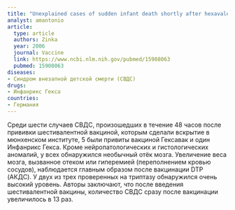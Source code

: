 ```yaml
---
title: "Unexplained cases of sudden infant death shortly after hexavalent vaccination"
analyst: amantonio
article:
  type: article
  authors: Zinka
  year: 2006
  journal: Vaccine
  link: https://www.ncbi.nlm.nih.gov/pubmed/15908063
  pubmed: 15908063
diseases:
- Синдром внезапной детской смерти (СВДС)
drugs:
- Инфанрикс Гекса
countries:
- Германия
---
```


Среди шести случаев СВДС, произошедших в течение 48 часов после прививки шестивалентной вакциной, которым сделали вскрытие в мюнхенском институте, 5 были привиты вакциной Гексавак и один Инфанрикс Гекса. Кроме нейропатологических и гистологических аномалий, у всех обнаружился необычный отёк мозга.
Увеличение веса мозга, вызванное отеком или гиперемией (переполнением кровью сосудов), наблюдается главным образом после вакцинации DTP (АКДС). У двух из трех проверенных на триптазу обнаружился очень высокий уровень.
Авторы заключают, что после введения шестивалентной вакцины, количество СВДС сразу после вакцинации увеличилось в 13 раз.

